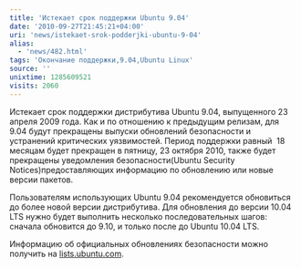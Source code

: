 ```yaml
---
title: 'Истекает срок поддержки Ubuntu 9.04'
date: '2010-09-27T21:45:21+04:00'
uri: 'news/istekaet-srok-podderjki-ubuntu-9-04'
alias: 
  - 'news/482.html'
tags: 'Окончание поддержки,9.04,Ubuntu Linux'
source: ''
unixtime: 1285609521
visits: 2060
---
```

Истекает срок поддержки дистрибутива Ubuntu 9.04, выпущенного 23 апреля 2009 года. Как и по отношению к предыдущим релизам, для 9.04 будут прекращены выпуски обновлений безопасности и устранений критических уязвимостей. Период поддержки равный  18 месяцам будет прекращен в пятницу, 23 октября 2010, также будет прекращены уведомления безопасности(Ubuntu Security Notices)предоставляющих информацию по обновлению или новые версии пакетов.

Пользователям использующих Ubuntu 9.04 рекомендуется обновиться до более новой версии дистрибутива. Для обновления до версии 10.04 LTS нужно будет выполнить несколько последовательных шагов: сначала обновится до 9.10, и только после до Ubuntu 10.04 LTS.

Информацию об официальных обновлениях безопасности можно получить на [lists.ubuntu.com](https://lists.ubuntu.com/mailman/listinfo/ubuntu-security-announce).
